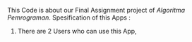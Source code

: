 This Code is about our Final Assignment project of _Algoritma Pemrograman_. Spesification of this Apps :
1. There are 2 Users who can use this App, 
